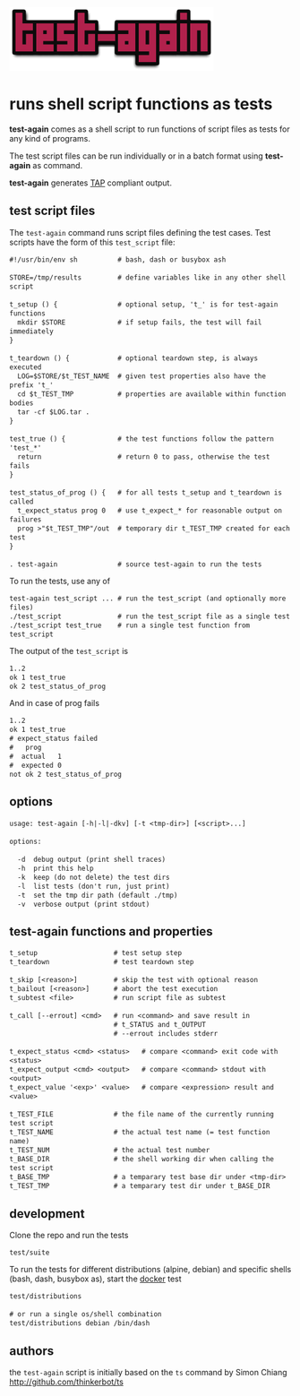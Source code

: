 ![test-again](test-again.png)

runs shell script functions as tests
====================================

**test-again** comes as a shell script to run functions of script files as tests
for any kind of programs.

The test script files can be run individually or in a batch format using
**test-again** as command.

**test-again** generates [TAP](http://testanything.org/) compliant output.

## test script files

The `test-again` command runs script files defining the test cases.
Test scripts have the form of this `test_script` file:
```
#!/usr/bin/env sh          # bash, dash or busybox ash

STORE=/tmp/results         # define variables like in any other shell script

t_setup () {               # optional setup, 't_' is for test-again functions
  mkdir $STORE             # if setup fails, the test will fail immediately
}

t_teardown () {            # optional teardown step, is always executed
  LOG=$STORE/$t_TEST_NAME  # given test properties also have the prefix 't_'
  cd $t_TEST_TMP           # properties are available within function bodies
  tar -cf $LOG.tar .
}

test_true () {             # the test functions follow the pattern 'test_*'
  return                   # return 0 to pass, otherwise the test fails
}

test_status_of_prog () {   # for all tests t_setup and t_teardown is called
  t_expect_status prog 0   # use t_expect_* for reasonable output on failures
  prog >"$t_TEST_TMP"/out  # temporary dir t_TEST_TMP created for each test
}

. test-again               # source test-again to run the tests
```

To run the tests, use any of
```
test-again test_script ... # run the test_script (and optionally more files)
./test_script              # run the test_script file as a single test
./test_script test_true    # run a single test function from test_script
```

The output of the `test_script` is
```
1..2
ok 1 test_true
ok 2 test_status_of_prog
```

And in case of prog fails
```
1..2
ok 1 test_true
# expect_status failed
#   prog
#  actual   1
#  expected 0
not ok 2 test_status_of_prog
```

## options

```
usage: test-again [-h|-l|-dkv] [-t <tmp-dir>] [<script>...]

options:

  -d  debug output (print shell traces)
  -h  print this help
  -k  keep (do not delete) the test dirs
  -l  list tests (don't run, just print)
  -t  set the tmp dir path (default ./tmp)
  -v  verbose output (print stdout)
```

## test-again functions and properties

```
t_setup                   # test setup step
t_teardown                # test teardown step

t_skip [<reason>]         # skip the test with optional reason
t_bailout [<reason>]      # abort the test execution
t_subtest <file>          # run script file as subtest

t_call [--errout] <cmd>   # run <command> and save result in
                          # t_STATUS and t_OUTPUT
                          # --errout includes stderr

t_expect_status <cmd> <status>   # compare <command> exit code with <status>
t_expect_output <cmd> <output>   # compare <command> stdout with <output>
t_expect_value '<exp>' <value>   # compare <expression> result and <value>

t_TEST_FILE               # the file name of the currently running test script
t_TEST_NAME               # the actual test name (= test function name)
t_TEST_NUM                # the actual test number
t_BASE_DIR                # the shell working dir when calling the test script
t_BASE_TMP                # a temparary test base dir under <tmp-dir>
t_TEST_TMP                # a temparary test dir under t_BASE_DIR
```

## development

Clone the repo and run the tests
```
test/suite
```

To run the tests for different distributions (alpine, debian) and specific shells
(bash, dash, busybox as), start the [docker](https://www.docker.com/) test
```
test/distributions

# or run a single os/shell combination
test/distributions debian /bin/dash
```

## authors

the `test-again` script is initially based on the `ts` command
by Simon Chiang http://github.com/thinkerbot/ts
